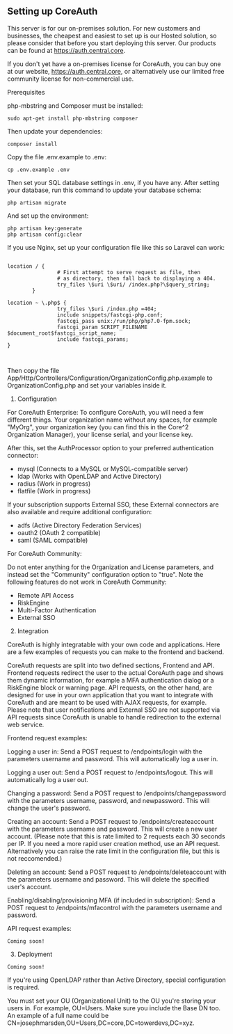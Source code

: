 ## Setting up CoreAuth
This server is for our on-premises solution. For new customers and businesses, the cheapest and easiest to set up is our Hosted solution, so please consider that before you start deploying this server. Our products can be found at https://auth.central.core.

If you don't yet have a on-premises license for CoreAuth, you can buy one at our website, https://auth.central.core, or alternatively use our limited free community license for non-commercial use.

Prerequisites

php-mbstring and Composer must be installed:
```
sudo apt-get install php-mbstring composer
```

Then update your dependencies:
```
composer install
```

Copy the file .env.example to .env:
```
cp .env.example .env
```

Then set your SQL database settings in .env, if you have any.
After setting your database, run this command to update your database schema:

```
php artisan migrate
```

And set up the environment:
```
php artisan key:generate
php artisan config:clear
```

If you use Nginx, set up your configuration file like this so Laravel can work:
```

location / {
                # First attempt to serve request as file, then
                # as directory, then fall back to displaying a 404.
                try_files \$uri \$uri/ /index.php?\$query_string;
        }

location ~ \.php$ {
                try_files \$uri /index.php =404;
                include snippets/fastcgi-php.conf;
                fastcgi_pass unix:/run/php/php7.0-fpm.sock;
                fastcgi_param SCRIPT_FILENAME $document_root$fastcgi_script_name;
                include fastcgi_params;
}



```

Then copy the file App/Http/Controllers/Configuration/OrganizationConfig.php.example to OrganizationConfig.php and set your variables inside it.

1. Configuration

For CoreAuth Enterprise:
To configure CoreAuth, you will need a few different things. Your organization name without any spaces, for example "MyOrg", your organization key (you can find this in the Core^2 Organization Manager), your license serial, and your license key.

After this, set the AuthProcessor option to your preferred authentication connector:
- mysql (Connects to a MySQL or MySQL-compatible server)
- ldap (Works with OpenLDAP and Active Directory)
- radius (Work in progress)
- flatfile (Work in progress)

If your subscription supports External SSO, these External connectors are also available and require additional configuration:
- adfs (Active Directory Federation Services)
- oauth2 (OAuth 2 compatible)
- saml (SAML compatible)

For CoreAuth Community:

Do not enter anything for the Organization and License parameters, and instead set the "Community" configuration option to "true".
Note the following features do not work in CoreAuth Community:
- Remote API Access
- RiskEngine
- Multi-Factor Authentication
- External SSO

2. Integration

CoreAuth is highly integratable with your own code and applications. Here are a few examples of requests you can make to the frontend and backend.

CoreAuth requests are split into two defined sections, Frontend and API. Frontend requests redirect the user to the actual CoreAuth page and shows them dynamic information, for example a MFA authentication dialog or a RiskEngine block or warning page. API requests, on the other hand, are designed for use in your own application that you want to integrate with CoreAuth and are meant to be used with AJAX requests, for example. Please note that user notifications and External SSO are not supported via API requests since CoreAuth is unable to handle redirection to the external web service.

Frontend request examples:

Logging a user in:
Send a POST request to /endpoints/login with the parameters username and password.
This will automatically log a user in.

Logging a user out:
Send a POST request to /endpoints/logout.
This will automatically log a user out.

Changing a password:
Send a POST request to /endpoints/changepassword with the parameters username, password, and newpassword.
This will change the user's password.

Creating an account:
Send a POST request to /endpoints/createaccount with the parameters username and password.
This will create a new user account.
(Please note that this is rate limited to 2 requests each 30 seconds per IP. If you need a more rapid user creation method, use an API request. Alternatively you can raise the rate limit in the configuration file, but this is not reccomended.)

Deleting an account:
Send a POST request to /endpoints/deleteaccount with the parameters username and password.
This will delete the specified user's account.

Enabling/disabling/provisioning MFA (if included in subscription):
Send a POST request to /endpoints/mfacontrol with the parameters username and password.

API request examples:

```
Coming soon!
```

3. Deployment

```
Coming soon!
```

If you're using OpenLDAP rather than Active Directory, special configuration is required.

You must set your OU (Organizational Unit) to the OU you're storing your users in.
For example, OU=Users. Make sure you include the Base DN too.
An example of a full name could be CN=josephmarsden,OU=Users,DC=core,DC=towerdevs,DC=xyz.
